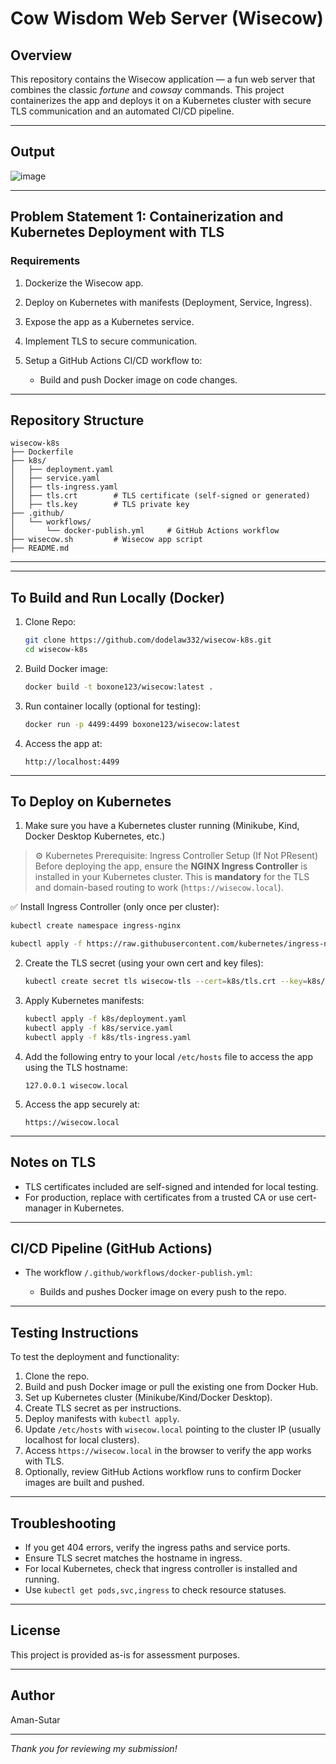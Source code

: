 

# Cow Wisdom Web Server (Wisecow)

## Overview
This repository contains the Wisecow application — a fun web server that combines the classic *fortune* and *cowsay* commands. This project containerizes the app and deploys it on a Kubernetes cluster with secure TLS communication and an automated CI/CD pipeline.

---


## Output

<img alt="image" src="https://github.com/user-attachments/assets/16c2a046-05d7-453a-8c3b-c7d3555a2830" />


---

## Problem Statement 1: Containerization and Kubernetes Deployment with TLS

### Requirements

1. Dockerize the Wisecow app.
2. Deploy on Kubernetes with manifests (Deployment, Service, Ingress).
3. Expose the app as a Kubernetes service.
4. Implement TLS to secure communication.
5. Setup a GitHub Actions CI/CD workflow to:

   * Build and push Docker image on code changes.


---

## Repository Structure

```
wisecow-k8s
├── Dockerfile
├── k8s/
│   ├── deployment.yaml
│   ├── service.yaml
│   ├── tls-ingress.yaml
│   ├── tls.crt        # TLS certificate (self-signed or generated)
│   ├── tls.key        # TLS private key
├── .github/
│   └── workflows/
│       └── docker-publish.yml     # GitHub Actions workflow
├── wisecow.sh         # Wisecow app script
├── README.md
```

---



---



## To Build and Run Locally (Docker)

1. Clone Repo:

   ```bash
   git clone https://github.com/dodelaw332/wisecow-k8s.git
   cd wisecow-k8s
   ```

1. Build Docker image:

   ```bash
   docker build -t boxone123/wisecow:latest .
   ```

2. Run container locally (optional for testing):

   ```bash
   docker run -p 4499:4499 boxone123/wisecow:latest
   ```

3. Access the app at:

   ```
   http://localhost:4499
   ```

---

## To Deploy on Kubernetes

  1. Make sure you have a Kubernetes cluster running (Minikube, Kind, Docker Desktop Kubernetes, etc.)
  
  > ⚙️ Kubernetes Prerequisite: Ingress Controller Setup (If Not PResent)
  Before deploying the app, ensure the **NGINX Ingress Controller** is installed in your Kubernetes cluster.
  > This is **mandatory** for the TLS and domain-based routing to work (`https://wisecow.local`).
  
✅ Install Ingress Controller (only once per cluster):
```bash
kubectl create namespace ingress-nginx

kubectl apply -f https://raw.githubusercontent.com/kubernetes/ingress-nginx/controller-v1.9.4/deploy/static/provider/cloud/deploy.yaml
```

2. Create the TLS secret (using your own cert and key files):

   ```bash
   kubectl create secret tls wisecow-tls --cert=k8s/tls.crt --key=k8s/tls.key
   ```

3. Apply Kubernetes manifests:

   ```bash
   kubectl apply -f k8s/deployment.yaml
   kubectl apply -f k8s/service.yaml
   kubectl apply -f k8s/tls-ingress.yaml
   ```

4. Add the following entry to your local `/etc/hosts` file to access the app using the TLS hostname:

   ```
   127.0.0.1 wisecow.local
   ```

5. Access the app securely at:

   ```
   https://wisecow.local
   ```

---

## Notes on TLS

* TLS certificates included are self-signed and intended for local testing.
* For production, replace with certificates from a trusted CA or use cert-manager in Kubernetes.

---

## CI/CD Pipeline (GitHub Actions)

* The workflow `/.github/workflows/docker-publish.yml`:

  * Builds and pushes Docker image on every push to the repo.
 
---

## Testing Instructions

To test the deployment and functionality:

1. Clone the repo.
2. Build and push Docker image or pull the existing one from Docker Hub.
3. Set up Kubernetes cluster (Minikube/Kind/Docker Desktop).
4. Create TLS secret as per instructions.
5. Deploy manifests with `kubectl apply`.
6. Update `/etc/hosts` with `wisecow.local` pointing to the cluster IP (usually localhost for local clusters).
7. Access `https://wisecow.local` in the browser to verify the app works with TLS.
8. Optionally, review GitHub Actions workflow runs to confirm Docker images are built and pushed.

---

## Troubleshooting

* If you get 404 errors, verify the ingress paths and service ports.
* Ensure TLS secret matches the hostname in ingress.
* For local Kubernetes, check that ingress controller is installed and running.
* Use `kubectl get pods,svc,ingress` to check resource statuses.

---

## License

This project is provided as-is for assessment purposes.

---

## Author

Aman-Sutar

---

*Thank you for reviewing my submission!*

```
